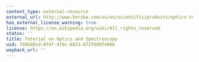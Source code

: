 ```yaml
---
content_type: external-resource
external_url: http://www.horiba.com/us/en/scientific/products/optics-tutorial/
has_external_license_warning: true
license: https://en.wikipedia.org/wiki/All_rights_reserved
status: ''
title: Tutorial on Optics and Spectroscopy
uid: 7d4b88cd-0fdf-4f0c-8823-672f660f496b
wayback_url: ''
---
```


